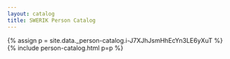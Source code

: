```yaml
---
layout: catalog
title: SWERIK Person Catalog
---
```

{% assign p = site.data._person-catalog.i-J7XJhJsmHhEcYn3LE6yXuT %}
{% include person-catalog.html p=p %}

